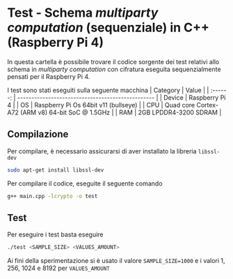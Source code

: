 # Test - Schema *multiparty computation* (sequenziale) in C++ (Raspberry Pi 4)

In questa cartella è possibile trovare il codice sorgente dei test relativi allo schema in *multiparty computation* con cifratura eseguita sequenzialmente pensati per il Raspberry Pi 4.

I test sono stati eseguiti sulla seguente macchina
| Category | Value                                             |
| :------: | ------------------------------------------------- |
|  Device  | Raspberry Pi 4                                    |
|    OS    | Raspberry Pi Os 64bit v11 (bullseye)              |
|   CPU    | Quad core Cortex-A72 (ARM v8) 64-bit SoC @ 1.5GHz |
|   RAM    | 2GB LPDDR4-3200 SDRAM                             |

## Compilazione
Per compilare, è necessario assicurarsi di aver installato la libreria `libssl-dev`
```bash
sudo apt-get install libssl-dev
```

Per compilare il codice, eseguite il seguente comando
```bash
g++ main.cpp -lcrypto -o test
```

## Test
Per eseguire i test basta eseguire
```bash
./test <SAMPLE_SIZE> <VALUES_AMOUNT>
```
Ai fini della sperimentazione si è usato il valore `SAMPLE_SIZE=1000` e i valori 1, 256, 1024 e 8192 per `VALUES_AMOUNT`